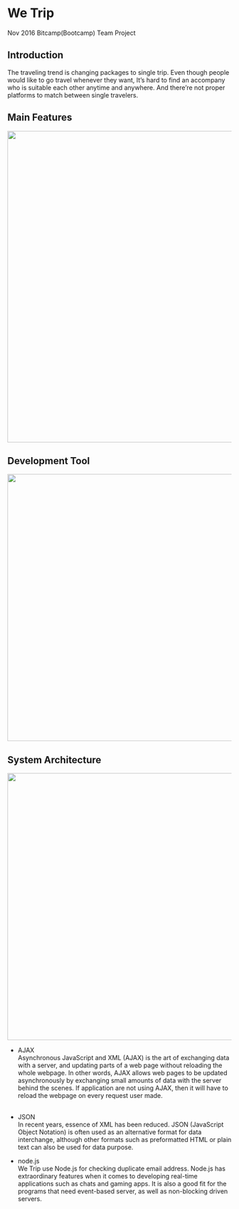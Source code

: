# We Trip
Nov 2016 Bitcamp(Bootcamp) Team Project

## Introduction
The traveling trend is changing packages to single trip. 
Even though people would like to go travel whenever they want, It’s hard to find an accompany who is suitable each other anytime and anywhere. And there’re not proper platforms to match between single travelers.


## Main Features
<img src=https://user-images.githubusercontent.com/21251967/50376063-9e2c1800-05ff-11e9-9e49-6e6864ad81b7.png width="700px">


## Development Tool
<img src=https://user-images.githubusercontent.com/21251967/50376460-dbdf6f80-0604-11e9-95ce-b85d3a2318d4.png width="600px">


## System Architecture
<img src=https://user-images.githubusercontent.com/21251967/50376553-375e2d00-0606-11e9-8228-6288b93131e6.png width="600px">

- AJAX<br>
Asynchronous JavaScript and XML (AJAX) is the art of exchanging data with a server, and updating parts of a web page without reloading the whole webpage. In other words, AJAX allows web pages to be updated asynchronously by exchanging small amounts of data with the server behind the scenes. If application are not using AJAX, then it will have to reload the webpage on every request user made.<br><br>

- JSON<br>
In recent years, essence of XML has been reduced. JSON (JavaScript Object Notation) is often used as an alternative format for data interchange, although other formats such as preformatted HTML or plain text can also be used for data purpose.

- node.js<br>
We Trip use Node.js for checking duplicate email address.
Node.js has extraordinary features when it comes to developing real-time applications such as chats and gaming apps. It is also a good fit for the programs that need event-based server, as well as non-blocking driven servers.
